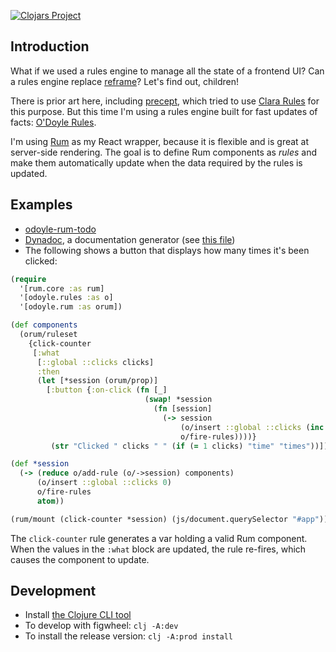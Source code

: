 [![Clojars Project](https://img.shields.io/clojars/v/net.sekao/odoyle-rum.svg)](https://clojars.org/net.sekao/odoyle-rum)

## Introduction

What if we used a rules engine to manage all the state of a frontend UI? Can a rules engine replace [reframe](https://github.com/Day8/re-frame)? Let's find out, children!

There is prior art here, including [precept](https://github.com/CoNarrative/precept), which tried to use [Clara Rules](https://github.com/cerner/clara-rules) for this purpose. But this time I'm using a rules engine built for fast updates of facts: [O'Doyle Rules](https://github.com/oakes/odoyle-rules).

I'm using [Rum](https://github.com/tonsky/rum) as my React wrapper, because it is flexible and is great at server-side rendering. The goal is to define Rum components as *rules* and make them automatically update when the data required by the rules is updated.

## Examples

* [odoyle-rum-todo](https://github.com/oakes/odoyle-rum-todo)
* [Dynadoc](https://github.com/oakes/Dynadoc), a documentation generator (see [this file](https://github.com/oakes/Dynadoc/blob/master/src/dynadoc/common.cljc))
* The following shows a button that displays how many times it's been clicked:

```clojure
(require
  '[rum.core :as rum]
  '[odoyle.rules :as o]
  '[odoyle.rum :as orum])

(def components
  (orum/ruleset
    {click-counter
     [:what
      [::global ::clicks clicks]
      :then
      (let [*session (orum/prop)]
        [:button {:on-click (fn [_]
                              (swap! *session
                                (fn [session]
                                  (-> session
                                      (o/insert ::global ::clicks (inc clicks))
                                      o/fire-rules))))}
         (str "Clicked " clicks " " (if (= 1 clicks) "time" "times"))])]}))

(def *session
  (-> (reduce o/add-rule (o/->session) components)
      (o/insert ::global ::clicks 0)
      o/fire-rules
      atom))

(rum/mount (click-counter *session) (js/document.querySelector "#app"))
```

The `click-counter` rule generates a var holding a valid Rum component. When the values in the `:what` block are updated, the rule re-fires, which causes the component to update.

## Development

* Install [the Clojure CLI tool](https://clojure.org/guides/getting_started#_clojure_installer_and_cli_tools)
* To develop with figwheel: `clj -A:dev`
* To install the release version: `clj -A:prod install`
